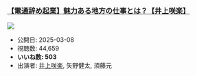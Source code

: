 ### [【電通辞め起業】魅力ある地方の仕事とは？【井上咲楽】](https://www.youtube.com/watch?v=mIImsSW0lv0)
[![](https://img.youtube.com/vi/mIImsSW0lv0/sddefault.jpg)](https://www.youtube.com/watch?v=mIImsSW0lv0)
-   公開日: 2025-03-08
-   視聴数: 44,659
-   **いいね数: 503**
-   出演者: [井上咲楽](/rehacq_fan/people/井上咲楽 "wikilink"), 矢野健太, 須藤元
